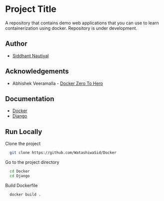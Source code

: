 
# Project Title

A repository that contains demo web applications that you can use to learn containerization using docker. Repository is under development.




## Author

- [Siddhant Nautiyal](https://www.github.com/WatashiwaSid)


## Acknowledgements

 - Abhishek Veeramalla - [Docker Zero To Hero](https://youtube.com/playlist?list=PLdpzxOOAlwvLjb0vTD9BXLOwwLD_GWCmC&si=_TcStvoCFZwq-fb0)



## Documentation

- [Docker](https://docs.docker.com/)
- [Django](https://docs.djangoproject.com/en/5.0/)


## Run Locally

Clone the project

```bash
  git clone https://github.com/WatashiwaSid/Docker
```

Go to the project directory

```bash
  cd Docker
  cd Django
```

Build Dockerfile

```bash
  docker build .
```


